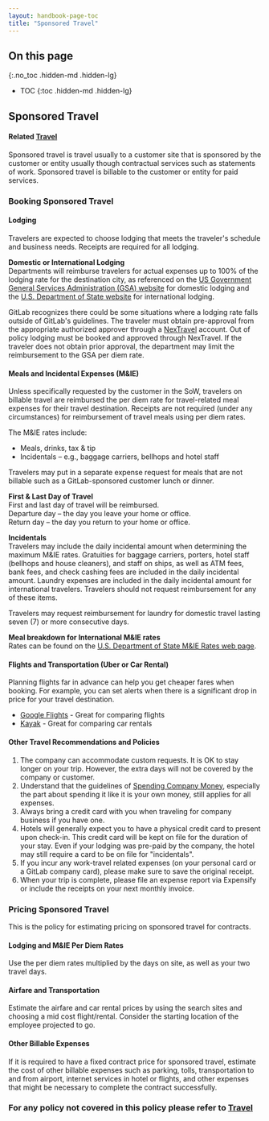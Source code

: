 ```yaml
---
layout: handbook-page-toc
title: "Sponsored Travel"
---
```


## On this page
{:.no_toc .hidden-md .hidden-lg}

- TOC
{:toc .hidden-md .hidden-lg}

## Sponsored Travel <a name="Sponsored-Travel"></a>

#### Related [Travel](/handbook/travel)

Sponsored travel is travel usually to a customer site that is sponsored by the customer or entity usually though contractual services such as statements of work.  Sponsored travel is billable to the customer or entity for paid services.  

### Booking Sponsored Travel

#### Lodging

Travelers are expected to choose lodging that meets the traveler's schedule and business needs. Receipts are required for all lodging.

**Domestic or International Lodging**  
Departments will reimburse travelers for actual expenses up to 100% of the lodging rate for the destination city, as referenced on the [US Government General Services Administration (GSA) website](http://www.gsa.gov/portal/category/21287) for domestic lodging and the [U.S. Department of State website](http://aoprals.state.gov/web920/per_diem.asp) for international lodging.

GitLab recognizes there could be some situations where a lodging rate falls outside of GitLab's guidelines. The traveler must obtain pre-approval from the appropriate authorized approver through a [NexTravel](https://www.nextravel.com) account.  Out of policy lodging must be booked and approved through NexTravel. If the traveler does not obtain prior approval, the department may limit the reimbursement to the GSA per diem rate.

#### Meals and Incidental Expenses (M&IE)

Unless specifically requested by the customer in the SoW, travelers on billable travel are reimbursed the per diem rate for travel-related meal expenses for their travel destination. Receipts are not required (under any circumstances) for reimbursement of travel meals using per diem rates.

The M&IE rates include:

-   Meals, drinks, tax & tip
-   Incidentals – e.g., baggage carriers, bellhops and hotel staff

Travelers may put in a separate expense request for meals that are not billable such as a GitLab-sponsored customer lunch or dinner.  

**First & Last Day of Travel**  
First and last day of travel will be reimbursed.  
Departure day – the day you leave your home or office.  
Return day – the day you return to your home or office.  

**Incidentals**  
Travelers may include the daily incidental amount when determining the maximum M&IE rates. Gratuities for baggage carriers, porters, hotel staff (bellhops and house cleaners), and staff on ships, as well as ATM fees, bank fees, and check cashing fees are included in the daily incidental amount. Laundry expenses are included in the daily incidental amount for international travelers. Travelers should not request reimbursement for any of these items.

Travelers may request reimbursement for laundry for domestic travel lasting seven (7) or more consecutive days.

**Meal breakdown for International M&IE rates**   
Rates can be found on the [U.S. Department of State M&IE Rates web page](http://aoprals.state.gov/content.asp?content_id=114&menu_id&menu_id=81&menu_id=81).

#### Flights and Transportation (Uber or Car Rental)

Planning flights far in advance can help you get cheaper fares when booking. For example, you can set alerts when there is a significant drop in price for your travel destination.

- [Google Flights](https://www.google.com/flights/) - Great for comparing flights
- [Kayak](https://www.kayak.com) - Great for comparing car rentals

#### Other Travel Recommendations and Policies
1. The company can accommodate custom requests. It is OK to stay longer on your trip. However, the extra days will not be covered by the company or customer.
1. Understand that the guidelines of [Spending Company Money](/handbook/spending-company-money), especially the part about spending it like it is your own money, still applies for all expenses.
1. Always bring a credit card with you when traveling for company business if you have one.
1. Hotels will generally expect you to have a physical credit card to present upon check-in. This credit card will be kept on file for the duration of your stay. Even if your lodging was pre-paid by the company, the hotel may still require a card to be on file for "incidentals".
1. If you incur any work-travel related expenses (on your personal card or a GitLab company card), please make sure to save the original receipt.
1. When your trip is complete, please file an expense report via Expensify or include the receipts on your next monthly invoice.

### Pricing Sponsored Travel<a name="Pricing-Sponsored-Travel"></a>
This is the policy for estimating pricing on sponsored travel for contracts.

#### Lodging and M&IE Per Diem Rates 
Use the per diem rates multiplied by the days on site, as well as your two travel days.

#### Airfare and Transportation 
Estimate the airfare and car rental prices by using the search sites and choosing a mid cost flight/rental.  Consider the starting location of the employee projected to go.  

#### Other Billable Expenses 
If it is required to have a fixed contract price for sponsored travel, estimate the cost of other billable expenses such as parking, tolls, transportation to and from airport, internet services in hotel or flights, and other expenses that might be necessary to complete the contract successfully.

### For any policy not covered in this policy please refer to [Travel](/handbook/travel)
